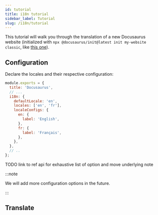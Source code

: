 ```yaml
---
id: tutorial
title: i18n tutorial
sidebar_label: Tutorial
slug: /i18n/tutorial
---
```


This tutorial will walk you through the translation of a new Docusaurus website (initialized with `npx @docusaurus/init@latest init my-website classic`, like [this one](https://github.com/facebook/docusaurus/tree/master/examples/classic)).

## Configuration

Declare the locales and their respective configuration:

```js title="docusaurus.config.js"
module.exports = {
  title: 'Docusaurus',
  // ...
  i18n: {
    defaultLocale: 'en',
    locales: ['en', 'fr'],
    localeConfigs: {
      en: {
        label: 'English',
      },
      fr: {
        label: 'Français',
      },
    },
  },
  // ..
};
```

TODO link to ref api for exhaustive list of option and move underlying note

:::note

We will add more configuration options in the future.

:::

## Translate

